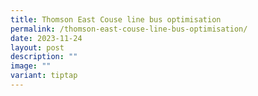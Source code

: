 ```yaml
---
title: Thomson East Couse line bus optimisation
permalink: /thomson-east-couse-line-bus-optimisation/
date: 2023-11-24
layout: post
description: ""
image: ""
variant: tiptap
---
```

